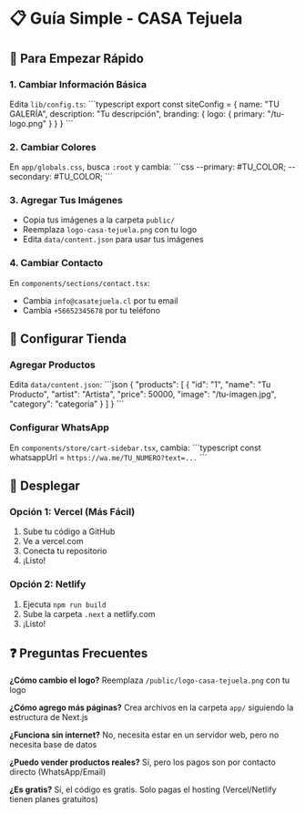 # 📋 Guía Simple - CASA Tejuela

## 🎯 Para Empezar Rápido

### 1. Cambiar Información Básica
Edita `lib/config.ts`:
\`\`\`typescript
export const siteConfig = {
  name: "TU GALERÍA",
  description: "Tu descripción",
  branding: {
    logo: {
      primary: "/tu-logo.png"
    }
  }
}
\`\`\`

### 2. Cambiar Colores
En `app/globals.css`, busca `:root` y cambia:
\`\`\`css
--primary: #TU_COLOR;
--secondary: #TU_COLOR;
\`\`\`

### 3. Agregar Tus Imágenes
- Copia tus imágenes a la carpeta `public/`
- Reemplaza `logo-casa-tejuela.png` con tu logo
- Edita `data/content.json` para usar tus imágenes

### 4. Cambiar Contacto
En `components/sections/contact.tsx`:
- Cambia `info@casatejuela.cl` por tu email
- Cambia `+56652345678` por tu teléfono

## 🛒 Configurar Tienda

### Agregar Productos
Edita `data/content.json`:
\`\`\`json
{
  "products": [
    {
      "id": "1",
      "name": "Tu Producto",
      "artist": "Artista",
      "price": 50000,
      "image": "/tu-imagen.jpg",
      "category": "categoria"
    }
  ]
}
\`\`\`

### Configurar WhatsApp
En `components/store/cart-sidebar.tsx`, cambia:
\`\`\`typescript
const whatsappUrl = `https://wa.me/TU_NUMERO?text=...`
\`\`\`

## 📱 Desplegar

### Opción 1: Vercel (Más Fácil)
1. Sube tu código a GitHub
2. Ve a vercel.com
3. Conecta tu repositorio
4. ¡Listo!

### Opción 2: Netlify
1. Ejecuta `npm run build`
2. Sube la carpeta `.next` a netlify.com
3. ¡Listo!

## ❓ Preguntas Frecuentes

**¿Cómo cambio el logo?**
Reemplaza `/public/logo-casa-tejuela.png` con tu logo

**¿Cómo agrego más páginas?**
Crea archivos en la carpeta `app/` siguiendo la estructura de Next.js

**¿Funciona sin internet?**
No, necesita estar en un servidor web, pero no necesita base de datos

**¿Puedo vender productos reales?**
Sí, pero los pagos son por contacto directo (WhatsApp/Email)

**¿Es gratis?**
Sí, el código es gratis. Solo pagas el hosting (Vercel/Netlify tienen planes gratuitos)
